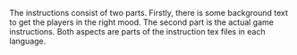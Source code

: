 The instructions consist of two parts. Firstly, there is some background text to get the players in the right mood. The second part is the actual game instructions. Both aspects are parts of the instruction tex files in each language.
